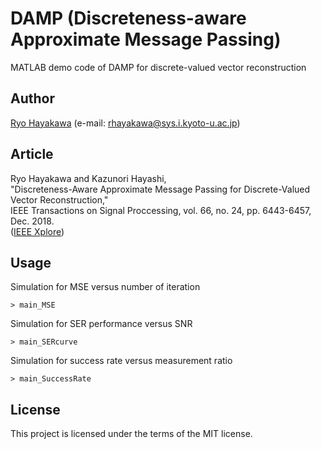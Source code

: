 # DAMP (Discreteness-aware Approximate Message Passing)
MATLAB demo code of DAMP for discrete-valued vector reconstruction

## Author
[Ryo Hayakawa](http://www.ip.info.eng.osaka-cu.ac.jp/~rhayakawa/index-e.html) (e-mail: rhayakawa@sys.i.kyoto-u.ac.jp)

## Article
Ryo Hayakawa and Kazunori Hayashi,  
"Discreteness-Aware Approximate Message Passing for Discrete-Valued Vector Reconstruction,"  
IEEE Transactions on Signal Proccessing, vol. 66, no. 24, pp. 6443-6457, Dec. 2018.  
([IEEE Xplore](https://ieeexplore.ieee.org/document/8501590))

## Usage
Simulation for MSE versus number of iteration
```
> main_MSE
```

Simulation for SER performance versus SNR
```
> main_SERcurve
```

Simulation for success rate versus measurement ratio
```
> main_SuccessRate
```

## License
This project is licensed under the terms of the MIT license.
